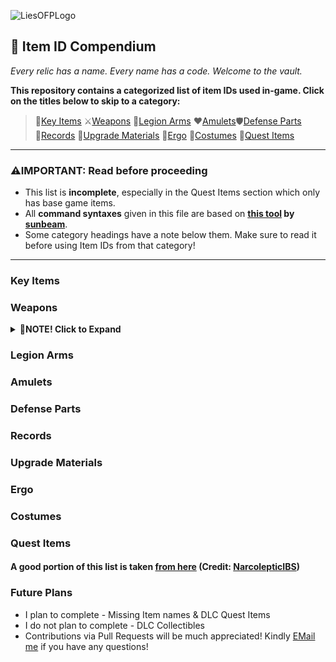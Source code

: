 ![LiesOFPLogo](https://www.liesofp.com/_next/image?url=https%3A%2F%2Fwww.datocms-assets.com%2F150395%2F1737984357-image-2-2.png&w=256&q=100)
## 🧭 Item ID Compendium
_Every relic has a name. Every name has a code. Welcome to the vault._

**This repository contains a categorized list of item IDs used in-game. Click on the titles below to skip to a category:**
> 🔑[Key Items](#key-items) ⚔️[Weapons](#weapons) 🦾[Legion Arms](#legion-arms) ♥️[Amulets](#amulets)🛡️[Defense Parts](#defense-parts) <br>
> 📀[Records](#records) 🌙[Upgrade Materials](#upgrade-materials) 💎[Ergo](#ergo) 🧥[Costumes](#costumes) 📜[Quest Items](#quest-items)
---

### ⚠️IMPORTANT: Read before proceeding
- This list is **incomplete**, especially in the Quest Items section which only has base game items.
- All **command syntaxes** given in this file are based on **[this tool](https://fearlessrevolution.com/viewtopic.php?f=4&t=25815) by [sunbeam](https://fearlessrevolution.com/memberlist.php?mode=viewprofile&u=12587&sid=7e28eac477c840641d12dc752638bac1)**.
- Some category headings have a note below them. Make sure to read it before using Item IDs from that category!
---

### Key Items
### Weapons
<details>
<summary><strong>📝NOTE! Click to Expand</strong></summary>
  
#### IMPORTANT! Given Item IDs in this category **do not give the entire weapon** but only the `Blade` part of the weapon. 
To get a Complete Weapon you need to get both the `Blade` and the `Handle` part of the weapon. For every weapon the blade part is represented by `BLD` and the handle part is represented by `HND` in the Item ID.
#### Command Syntax:
> To get a complete weapon: `giveweapon <Handle ID> <Blade ID> <quantity>` <br>
> To get a particular weapon part: `giveitem <Handle ID OR Blade ID> <quantity>`
  
#### Example:
> Item ID `WP_PC_BLD_Saber` will give the `Puppet's Saber Blade` <br>
> Item ID `WP_PC_HND_Saber` will give the `Puppet's Saber Handle`
> 
> Therefore to get a complete Puppets Saber the command is: `giveweapon WP_PC_HND_Saber WP_PC_BLD_Saber 1`

This is also true for special weapons that do not allow splitting the blade and the handle. But using commands it is possible to get only one part thus allowing Weapon Assembly with special weapon parts too.

#### Example:
>	Item ID `WP_PC_BLD_RoseSword` will give the `Monad's Sword` _(The name will be `Monad's Sword` but it will only be the Blade)_ <br>
> Item ID `WP_PC_HND_RoseSword` will give the `Monad's Sword` _(The name will be `Monad's Sword` but it will only be the Handle)_
>
>	Therefore to get a complete Monads Sword the command is: `giveweapon WP_PC_HND_RoseSword WP_PC_BLD_RoseSword 1`
</details>

### Legion Arms
### Amulets
### Defense Parts
### Records
### Upgrade Materials
### Ergo
### Costumes
### Quest Items

#### A good portion of this list is taken [from here](https://fearlessrevolution.com/viewtopic.php?p=317058#p317058) (Credit: [NarcolepticIBS](https://fearlessrevolution.com/memberlist.php?mode=viewprofile&u=170917&sid=b8be7d1e0c54b7505bfc7fd4f9a6fb06))

### Future Plans
- I plan to complete - Missing Item names & DLC Quest Items
- I do not plan to complete - DLC Collectibles
- Contributions via Pull Requests will be much appreciated! Kindly [EMail me](mailto:pryor.e.t.x100@gmail.com) if you have any questions!


